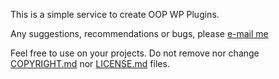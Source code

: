 This is a simple service to create OOP WP Plugins.

Any suggestions, recommendations or bugs, please [e-mail me](mailto:ilgit.yildirim@triplebits.com)

Feel free to use on your projects. 
Do not remove nor change [COPYRIGHT.md](COPYRIGHT.md) nor [LICENSE.md](LICENSE.md) files.
